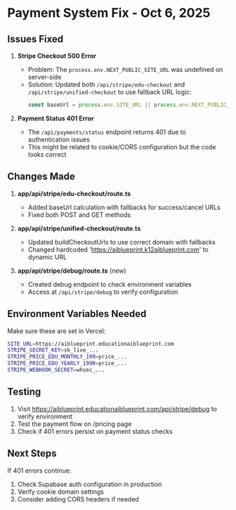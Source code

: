 # Payment System Fix - Oct 6, 2025

## Issues Fixed

1. **Stripe Checkout 500 Error**
   - Problem: The `process.env.NEXT_PUBLIC_SITE_URL` was undefined on server-side
   - Solution: Updated both `/api/stripe/edu-checkout` and `/api/stripe/unified-checkout` to use fallback URL logic:
     ```typescript
     const baseUrl = process.env.SITE_URL || process.env.NEXT_PUBLIC_SITE_URL || 'https://aiblueprint.educationaiblueprint.com';
     ```

2. **Payment Status 401 Error**  
   - The `/api/payments/status` endpoint returns 401 due to authentication issues
   - This might be related to cookie/CORS configuration but the code looks correct

## Changes Made

1. **app/api/stripe/edu-checkout/route.ts**
   - Added baseUrl calculation with fallbacks for success/cancel URLs
   - Fixed both POST and GET methods

2. **app/api/stripe/unified-checkout/route.ts**
   - Updated buildCheckoutUrls to use correct domain with fallbacks
   - Changed hardcoded 'https://aiblueprint.k12aiblueprint.com' to dynamic URL

3. **app/api/stripe/debug/route.ts** (new)
   - Created debug endpoint to check environment variables
   - Access at `/api/stripe/debug` to verify configuration

## Environment Variables Needed

Make sure these are set in Vercel:
```bash
SITE_URL=https://aiblueprint.educationaiblueprint.com
STRIPE_SECRET_KEY=sk_live_...
STRIPE_PRICE_EDU_MONTHLY_199=price_...
STRIPE_PRICE_EDU_YEARLY_1990=price_...
STRIPE_WEBHOOK_SECRET=whsec_...
```

## Testing

1. Visit https://aiblueprint.educationaiblueprint.com/api/stripe/debug to verify environment
2. Test the payment flow on /pricing page
3. Check if 401 errors persist on payment status checks

## Next Steps

If 401 errors continue:
1. Check Supabase auth configuration in production
2. Verify cookie domain settings
3. Consider adding CORS headers if needed